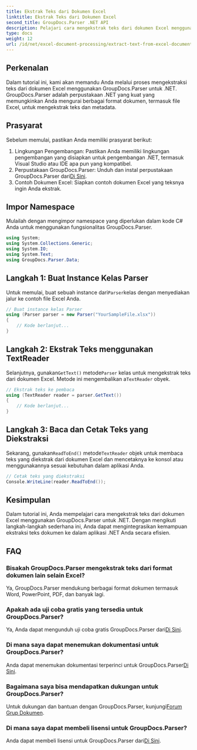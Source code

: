 ```yaml
---
title: Ekstrak Teks dari Dokumen Excel
linktitle: Ekstrak Teks dari Dokumen Excel
second_title: GroupDocs.Parser .NET API
description: Pelajari cara mengekstrak teks dari dokumen Excel menggunakan GroupDocs.Parser untuk .NET dalam langkah sederhana.
type: docs
weight: 12
url: /id/net/excel-document-processing/extract-text-from-excel-document/
---
```

## Perkenalan
Dalam tutorial ini, kami akan memandu Anda melalui proses mengekstraksi teks dari dokumen Excel menggunakan GroupDocs.Parser untuk .NET. GroupDocs.Parser adalah perpustakaan .NET yang kuat yang memungkinkan Anda mengurai berbagai format dokumen, termasuk file Excel, untuk mengekstrak teks dan metadata.
## Prasyarat
Sebelum memulai, pastikan Anda memiliki prasyarat berikut:
1. Lingkungan Pengembangan: Pastikan Anda memiliki lingkungan pengembangan yang disiapkan untuk pengembangan .NET, termasuk Visual Studio atau IDE apa pun yang kompatibel.
2.  Perpustakaan GroupDocs.Parser: Unduh dan instal perpustakaan GroupDocs.Parser dari[Di Sini](https://releases.groupdocs.com/parser/net/).
3. Contoh Dokumen Excel: Siapkan contoh dokumen Excel yang teksnya ingin Anda ekstrak.

## Impor Namespace
Mulailah dengan mengimpor namespace yang diperlukan dalam kode C# Anda untuk menggunakan fungsionalitas GroupDocs.Parser.
```csharp
using System;
using System.Collections.Generic;
using System.IO;
using System.Text;
using GroupDocs.Parser.Data;
```
## Langkah 1: Buat Instance Kelas Parser
 Untuk memulai, buat sebuah instance dari`Parser`kelas dengan menyediakan jalur ke contoh file Excel Anda.
```csharp
// Buat instance kelas Parser
using (Parser parser = new Parser("YourSampleFile.xlsx"))
{
    // Kode berlanjut...
}
```
## Langkah 2: Ekstrak Teks menggunakan TextReader
 Selanjutnya, gunakan`GetText()` metode`Parser` kelas untuk mengekstrak teks dari dokumen Excel. Metode ini mengembalikan a`TextReader` obyek.
```csharp
// Ekstrak teks ke pembaca
using (TextReader reader = parser.GetText())
{
    // Kode berlanjut...
}
```
## Langkah 3: Baca dan Cetak Teks yang Diekstraksi
 Sekarang, gunakan`ReadToEnd()` metode`TextReader` objek untuk membaca teks yang diekstrak dari dokumen Excel dan mencetaknya ke konsol atau menggunakannya sesuai kebutuhan dalam aplikasi Anda.
```csharp
// Cetak teks yang diekstraksi
Console.WriteLine(reader.ReadToEnd());
```

## Kesimpulan
Dalam tutorial ini, Anda mempelajari cara mengekstrak teks dari dokumen Excel menggunakan GroupDocs.Parser untuk .NET. Dengan mengikuti langkah-langkah sederhana ini, Anda dapat mengintegrasikan kemampuan ekstraksi teks dokumen ke dalam aplikasi .NET Anda secara efisien.

## FAQ
### Bisakah GroupDocs.Parser mengekstrak teks dari format dokumen lain selain Excel?
Ya, GroupDocs.Parser mendukung berbagai format dokumen termasuk Word, PowerPoint, PDF, dan banyak lagi.
### Apakah ada uji coba gratis yang tersedia untuk GroupDocs.Parser?
 Ya, Anda dapat mengunduh uji coba gratis GroupDocs.Parser dari[Di Sini](https://releases.groupdocs.com/).
### Di mana saya dapat menemukan dokumentasi untuk GroupDocs.Parser?
 Anda dapat menemukan dokumentasi terperinci untuk GroupDocs.Parser[Di Sini](https://reference.groupdocs.com/parser/net/).
### Bagaimana saya bisa mendapatkan dukungan untuk GroupDocs.Parser?
Untuk dukungan dan bantuan dengan GroupDocs.Parser, kunjungi[Forum Grup Dokumen](https://forum.groupdocs.com/c/parser/17).
### Di mana saya dapat membeli lisensi untuk GroupDocs.Parser?
 Anda dapat membeli lisensi untuk GroupDocs.Parser dari[Di Sini](https://purchase.groupdocs.com/buy).